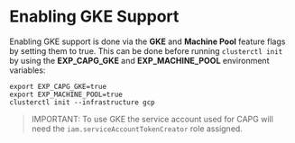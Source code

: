 # Enabling GKE Support

Enabling GKE support is done via the **GKE** and **Machine Pool** feature flags by setting them to true. This can be done before running `clusterctl init` by using the **EXP_CAPG_GKE** and **EXP_MACHINE_POOL** environment variables:

```shell
export EXP_CAPG_GKE=true
export EXP_MACHINE_POOL=true
clusterctl init --infrastructure gcp
```

> IMPORTANT: To use GKE the service account used for CAPG will need the `iam.serviceAccountTokenCreator` role assigned.
